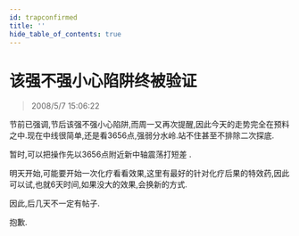 ```yaml
---
id: trapconfirmed 
title: ''
hide_table_of_contents: true
---
```


# 该强不强小心陷阱终被验证

> 2008/5/7 15:06:22

<div style={{color: '#006600', fontWeight: 'bold', fontSize: '18px'}}>

节前已强调,节后该强不强小心陷阱,而周一又再次提醒,因此今天的走势完全在预料之中.现在中线很简单,还是看3656点,强弱分水岭.站不住甚至不排除二次探底.

 

暂时,可以把操作先以3656点附近新中轴震荡打短差 .

</div>

<div style={{color: '#CC0000', fontWeight: 'bold', fontSize: '18px'}}>

明天开始,可能要开始一次化疗看看效果,这里有最好的针对化疗后果的特效药,因此可以试,也就6天时间,如果没大的效果,会换新的方式.

 

因此,后几天不一定有帖子.

 

抱歉.

</div>